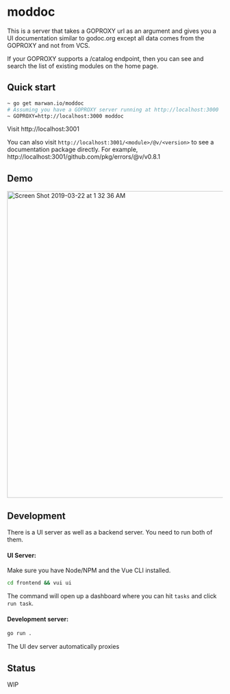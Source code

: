 # moddoc

This is a server that takes a GOPROXY url as an argument and gives you a UI documentation similar to godoc.org except all data comes from the GOPROXY and not from VCS. 

If your GOPROXY supports a /catalog endpoint, then you can see and search the list of existing modules on the home page. 

## Quick start

```bash
~ go get marwan.io/moddoc
# Assuming you have a GOPROXY server running at http://localhost:3000
~ GOPROXY=http://localhost:3000 moddoc
```

Visit http://localhost:3001 

You can also visit `http://localhost:3001/<module>/@v/<version>`  to see a documentation package directly. 
For example, http://localhost:3001/github.com/pkg/errors/@v/v0.8.1

## Demo

[<img width="717" alt="Screen Shot 2019-03-22 at 1 32 36 AM" src="https://user-images.githubusercontent.com/16294261/54802943-d3b6c080-4c43-11e9-8886-a294e8ed8daa.png">](https://vimeo.com/325806835)


## Development

There is a UI server as well as a backend server. You need to run both of them. 

#### UI Server: 
Make sure you have Node/NPM and the Vue CLI installed.

```bash
cd frontend && vui ui
```

The command will open up a dashboard where you can hit `tasks` and click `run task`. 


#### Development server:

```bash
go run .
```

The UI dev server automatically proxies 


## Status

WIP
